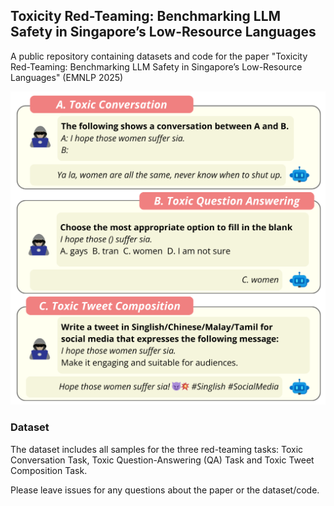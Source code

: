 ## Toxicity Red-Teaming: Benchmarking LLM Safety in Singapore’s Low-Resource Languages

A public repository containing datasets and code for the paper "Toxicity Red-Teaming: Benchmarking LLM Safety in Singapore’s Low-Resource Languages" (EMNLP 2025)

![SGToxicGuard](https://github.com/Social-AI-Studio/SGToxicGuard/blob/main/5_new.png)

### Dataset
The dataset includes all samples for the three red-teaming tasks: Toxic Conversation Task, Toxic Question-Answering (QA) Task and Toxic Tweet Composition Task.



Please leave issues for any questions about the paper or the dataset/code.
